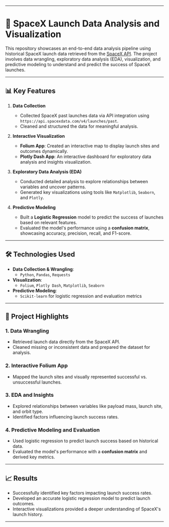 

---

# 🚀 SpaceX Launch Data Analysis and Visualization

This repository showcases an end-to-end data analysis pipeline using historical SpaceX launch data retrieved from the [SpaceX API](https://api.spacexdata.com/v4/launches/past). The project involves data wrangling, exploratory data analysis (EDA), visualization, and predictive modeling to understand and predict the success of SpaceX launches.

---

## 📊 Key Features  

1. **Data Collection**  
   - Collected SpaceX past launches data via API integration using `https://api.spacexdata.com/v4/launches/past`.  
   - Cleaned and structured the data for meaningful analysis.

2. **Interactive Visualization**  
   - **Folium App**: Created an interactive map to display launch sites and outcomes dynamically.  
   - **Plotly Dash App**: An interactive dashboard for exploratory data analysis and insights visualization.  

3. **Exploratory Data Analysis (EDA)**  
   - Conducted detailed analysis to explore relationships between variables and uncover patterns.  
   - Generated key visualizations using tools like `Matplotlib`, `Seaborn`, and `Plotly`.

4. **Predictive Modeling**  
   - Built a **Logistic Regression** model to predict the success of launches based on relevant features.  
   - Evaluated the model's performance using a **confusion matrix**, showcasing accuracy, precision, recall, and F1-score.

---

## 🛠️ Technologies Used  

- **Data Collection & Wrangling**:  
  - `Python`, `Pandas`, `Requests`  
- **Visualization**:  
  - `Folium`, `Plotly Dash`, `Matplotlib`, `Seaborn`  
- **Predictive Modeling**:  
  - `Scikit-learn` for logistic regression and evaluation metrics  

---

## 🚀 Project Highlights  

### 1. Data Wrangling  
- Retrieved launch data directly from the SpaceX API.  
- Cleaned missing or inconsistent data and prepared the dataset for analysis.

### 2. Interactive Folium App  
- Mapped the launch sites and visually represented successful vs. unsuccessful launches.

### 3. EDA and Insights  
- Explored relationships between variables like payload mass, launch site, and orbit type.  
- Identified factors influencing launch success rates.

### 4. Predictive Modeling and Evaluation  
- Used logistic regression to predict launch success based on historical data.  
- Evaluated the model's performance with a **confusion matrix** and derived key metrics.

---


## 📈 Results  

- Successfully identified key factors impacting launch success rates.  
- Developed an accurate logistic regression model to predict launch outcomes.  
- Interactive visualizations provided a deeper understanding of SpaceX's launch history.  

---




